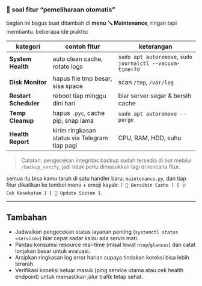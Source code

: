 ### 🔁 soal fitur “pemeliharaan otomatis”

bagian ini bagus buat ditambah di **menu 🪛 Maintenance**, ringan tapi membantu.
beberapa ide praktis:

| kategori              | contoh fitur                                  | keterangan                                                |
| --------------------- | --------------------------------------------- | --------------------------------------------------------- |
| **System Health**     | auto clean cache, rotate logs                 | `sudo apt autoremove`, `sudo journalctl --vacuum-time=7d` |
| **Disk Monitor**      | hapus file tmp besar, sisa space              | scan `/tmp`, `/var/log`                                   |
| **Restart Scheduler** | reboot tiap minggu dini hari                  | biar server segar & bersih cache                          |
| **Temp Cleanup**      | hapus `.pyc`, cache pip, snap lama            | `sudo apt autoremove --purge`                             |
| **Health Report**     | kirim ringkasan status via Telegram tiap pagi | CPU, RAM, HDD, suhu                                       |

> Catatan: pengecekan integritas backup sudah tersedia di bot melalui `/backup_verify`, jadi tidak perlu dimasukkan lagi di rencana fitur.

semua itu bisa kamu taruh di satu handler baru: `maintenance.py`,
dan tiap fitur dikaitkan ke tombol menu + emoji kayak:
`[ 🧹 Bersihin Cache ] [ 🩺 Cek Kesehatan ] [ 🔁 Update Sistem ]`.

---

## Tambahan

- Jadwalkan pengecekan status layanan penting (`systemctl status <service>`) biar cepat sadar kalau ada servis mati.
- Pantau konsumsi resource real-time (misal lewat `htop`/`glances`) dan catat lonjakan besar untuk evaluasi.
- Arsipkan ringkasan log error harian supaya tindakan koreksi bisa lebih terarah.
- Verifikasi koneksi keluar masuk (ping service utama atau cek health endpoint) untuk memastikan jalur trafik tetap sehat.
